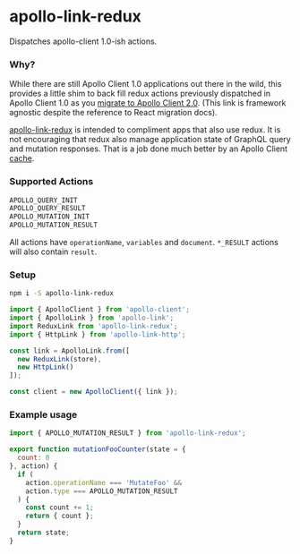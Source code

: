 # apollo-link-redux
Dispatches apollo-client 1.0-ish actions.

### Why?

While there are still Apollo Client 1.0 applications out there in the wild,
this provides a little shim to back fill redux actions previously dispatched in
Apollo Client 1.0 as you [migrate to Apollo Client 2.0](https://www.apollographql.com/docs/react/2.0-migration.html).
(This link is framework agnostic despite the reference to React migration docs).

[apollo-link-redux](https://www.npmjs.com/package/apollo-link-redux) is intended to compliment apps that also use redux.
It is not encouraging that redux also manage application state of GraphQL
query and mutation responses. That is a job done much better by an
Apollo Client [cache](https://www.apollographql.com/docs/react/basics/caching.html).

### Supported Actions
```javascript
APOLLO_QUERY_INIT
APOLLO_QUERY_RESULT
APOLLO_MUTATION_INIT
APOLLO_MUTATION_RESULT
```
All actions have `operationName`, `variables` and `document`.
`*_RESULT` actions will also contain `result`.

### Setup

```bash
npm i -S apollo-link-redux
```

```javascript
import { ApolloClient } from 'apollo-client';
import { ApolloLink } from 'apollo-link';
import ReduxLink from 'apollo-link-redux';
import { HttpLink } from 'apollo-link-http';

const link = ApolloLink.from([
  new ReduxLink(store),
  new HttpLink()
]);

const client = new ApolloClient({ link });
```

### Example usage

```javascript
import { APOLLO_MUTATION_RESULT } from 'apollo-link-redux';

export function mutationFooCounter(state = {
  count: 0
}, action) {
  if (
    action.operationName === 'MutateFoo' &&
    action.type === APOLLO_MUTATION_RESULT
  ) {
    const count += 1;
    return { count };
  }
  return state;
}
```
